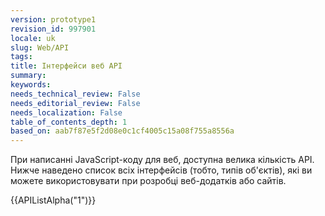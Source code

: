 ```yaml
---
version: prototype1
revision_id: 997901
locale: uk
slug: Web/API
tags: 
title: Інтерфейси веб API
summary: 
keywords: 
needs_technical_review: False
needs_editorial_review: False
needs_localization: False
table_of_contents_depth: 1
based_on: aab7f87e5f2d08e0c1cf4005c15a08f755a8556a
---
```

<p>При написанні JavaScript-коду для веб,&nbsp;доступна велика кількість API. Нижче наведено список всіх інтерфейсів (тобто, типів об'єктів), які ви можете використовувати при розробці веб-додатків&nbsp;або сайтів.</p>

<div>{{APIListAlpha("1")}}</div>

